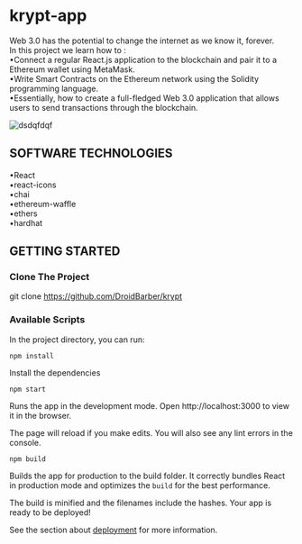 # krypt-app
Web 3.0 has the potential to change the internet as we know it, forever.</br>
In this project we learn how to : <br/>
•Connect a regular React.js application to the blockchain and pair it to a Ethereum wallet using MetaMask.</br>
•Write Smart Contracts on the Ethereum network using the Solidity programming language.</br>
•Essentially, how to create a full-fledged Web 3.0 application that allows users to send transactions through the blockchain.

![dsdqfdqf](https://user-images.githubusercontent.com/60230244/147667961-0a3d662f-e00c-4b60-a38d-201d3490d53e.PNG)


## SOFTWARE TECHNOLOGIES
•React</br>
•react-icons</br>
•chai</br>
•ethereum-waffle</br>
•ethers</br>
•hardhat</br>

## GETTING STARTED

### Clone The Project
git clone https://github.com/DroidBarber/krypt

### Available Scripts
In the project directory, you can run:

```npm install```

Install the dependencies

```npm start```

Runs the app in the development mode.
Open http://localhost:3000 to view it in the browser.

The page will reload if you make edits.
You will also see any lint errors in the console.

```npm build```

Builds the app for production to the build folder.
It correctly bundles React in production mode and optimizes the ```build``` for the best performance.

The build is minified and the filenames include the hashes.
Your app is ready to be deployed!

See the section about [deployment](https://create-react-app.dev/docs/deployment/) for more information.
